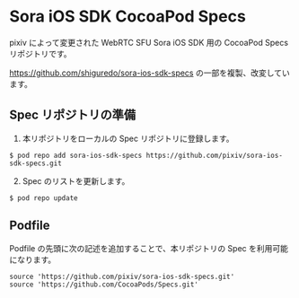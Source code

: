 # Sora iOS SDK CocoaPod Specs

pixiv によって変更された WebRTC SFU Sora iOS SDK 用の CocoaPod Specs リポジトリです。

https://github.com/shiguredo/sora-ios-sdk-specs の一部を複製、改変しています。

## Spec リポジトリの準備

1. 本リポジトリをローカルの Spec リポジトリに登録します。

```
$ pod repo add sora-ios-sdk-specs https://github.com/pixiv/sora-ios-sdk-specs.git
```

2. Spec のリストを更新します。

```
$ pod repo update
```

## Podfile

Podfile の先頭に次の記述を追加することで、本リポジトリの Spec を利用可能になります。

```
source 'https://github.com/pixiv/sora-ios-sdk-specs.git'
source 'https://github.com/CocoaPods/Specs.git'
```

